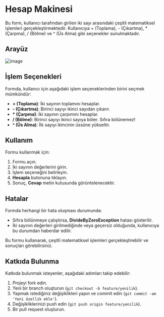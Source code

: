 # Hesap Makinesi

Bu form, kullanıcı tarafından girilen iki sayı arasındaki çeşitli matematiksel işlemleri gerçekleştirmektedir. Kullanıcıya + (Toplama), - (Çıkartma), * (Çarpma), / (Bölme) ve ^ (Üs Alma) gibi seçenekler sunulmaktadır.

## Arayüz

![image](https://github.com/user-attachments/assets/2c8cd0dd-6188-4469-be1a-67e1cd955b4c)

## İşlem Seçenekleri

Formda, kullanıcı için aşağıdaki işlem seçeneklerinden birini seçmek mümkündür:

*   **+ (Toplama)**: İki sayının toplamını hesaplar.
*   **- (Çıkartma)**: Birinci sayıyı ikinci sayıdan çıkarır.
*   **\* (Çarpma)**: İki sayının çarpımını hesaplar.
*   **/ (Bölme)**: Birinci sayıyı ikinci sayıya böler. Sıfıra bölünemez!
*   **^ (Üs Alma)**: İlk sayıyı ikincinin üssüne yükseltir.

## Kullanım

Formu kullanmak için:

1.  Formu açın.
2.  İki sayının değerlerini girin.
3.  İşlem seçeneğini belirleyin.
4.  **Hesapla** butonuna tıklayın.
5.  Sonuç, **Cevap** metin kutusunda görüntelenecektir.

## Hatalar

Formda herhangi bir hata oluşması durumunda:

*   Sıfıra bölünmeye çalışılırsa, **DivideByZeroException** hatası gösterilir.
*   İki sayının değerleri girilmediğinde veya geçersiz olduğunda, kullanıcıya bu durumdan haberdar edilir.

Bu formu kullanarak, çeşitli matematiksel işlemleri gerçekleştirebilir ve sonuçları görebilirsiniz.

## Katkıda Bulunma

Katkıda bulunmak isteyenler, aşağıdaki adımları takip edebilir:

1. Projeyi fork edin.
2. Yeni bir branch oluşturun (`git checkout -b feature/yenilik`).
3. Yapmak istediğiniz değişiklikleri yapın ve commit edin (`git commit -am 'Yeni özellik ekle'`).
4. Değişikliklerinizi push edin (`git push origin feature/yenilik`).
5. Bir pull request oluşturun.
